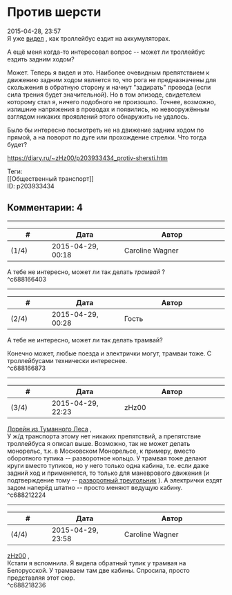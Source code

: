 Против шерсти
=============

  
2015-04-28, 23:57  
 Я уже  [видел](Без%20руля%20и%20без%20ветрил)  , как троллейбус ездит на аккумуляторах.   
   
 А ещё меня когда-то интересовал вопрос -- может ли троллейбус ездить задним ходом?   
   
 Может. Теперь я видел и это. Наиболее очевидным препятствием к движению задним ходом является то, что рога не предназначены для скольжения в обратную сторону и начнут "задирать" провода (если сила трения будет значительной). Но в том эпизоде, свидетелем которому стал я, ничего подобного не произошло. Точнее, возможно, излишние напряжения в проводах и появились, но невооружённым взглядом никаких проявлений этого обнаружить не удалось.   
   
 Было бы интересно посмотреть не на движение задним ходом по прямой, а на поворот по дуге или прохождение стрелки. Что тогда будет?   
  
<https://diary.ru/~zHz00/p203933434_protiv-shersti.htm>  
  
Теги:  
[[Общественный транспорт]]  
ID: p203933434  


Комментарии: 4
--------------

  


---



|         #         |              Дата              |                     Автор                     |           ID           |
| --- | --- | --- | --- |
| (1/4) | 2015-04-29, 00:18 | Caroline Wagner | c688166403 |

  
 А тебе не интересно, может ли так делать  *трамвай*  ?   
 ^c688166403

---



|         #         |              Дата              |                     Автор                     |           ID           |
| --- | --- | --- | --- |
| (2/4) | 2015-04-29, 00:28 | Гость | c688166873 |

  
  А тебе не интересно, может ли так делать трамвай?    
   
 Конечно может, любые поезда и электрички могут, трамваи тоже. С троллейбусами технически интереснее.   
 ^c688166873

---



|         #         |              Дата              |                     Автор                     |           ID           |
| --- | --- | --- | --- |
| (3/4) | 2015-04-29, 22:23 | zHz00 | c688212224 |

  
  [Лорейн из Туманного Леса](http://loizlesa.diary.ru "Заметки начинающей колдуньи")  ,   
 У ж/д транспорта этому нет никаких препятствий, а препятствие троллейбуса я описал выше. Возможно, так не может делать монорельс, т.к. в Московском Монорельсе, к примеру, вместо оборотного тупика -- разворотное кольцо. У трамвая тоже делают круги вместо тупиков, но у него только одна кабина, т.е. если даже задний ход и применяется, то только для маневрового движения (и подтверждение тому --  [разворотный треугольник](https://ru.wikipedia.org/wiki/%D0%9F%D0%BE%D0%B2%D0%BE%D1%80%D0%BE%D1%82%D0%BD%D1%8B%D0%B9_%D1%82%D1%80%D0%B5%D1%83%D0%B3%D0%BE%D0%BB%D1%8C%D0%BD%D0%B8%D0%BA)  ). А электрички ездят задом наперёд штатно -- просто меняют ведущую кабину.   
 ^c688212224

---



|         #         |              Дата              |                     Автор                     |           ID           |
| --- | --- | --- | --- |
| (4/4) | 2015-04-29, 23:58 | Caroline Wagner | c688218236 |

  
  [zHz00](https://zHz00.diary.ru "Untitled")  ,   
 Кстати я вспомнила. Я видела обратный тупик у трамвая на Белорусской. У трамваем там две кабины. Спросила, просто представляя этот сюр.   
 ^c688218236